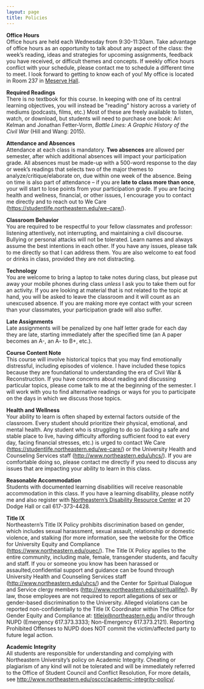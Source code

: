 ```yaml
---
layout: page
title: Policies
--- 
```


**Office Hours**<br>
Office hours are held each Wednesday from 9:30-11:30am. Take advantage of office hours as an opportunity to talk about any aspect of the class: the week’s reading, ideas and strategies for upcoming assignments, feedback you have received, or difficult themes and concepts. If weekly office hours conflict with your schedule, please contact me to schedule a different time to meet. I look forward to getting to know each of you! My office is located in Room 237 in [Meserve Hall](https://www.google.com/maps/place/Meserve+Hall/@42.3378125,-71.0931276,17z/data=!3m1!4b1!4m5!3m4!1s0x89e37a22217737a9:0x8ba53f8873603d10!8m2!3d42.3378086!4d-71.0909389). 

**Required Readings**<br>
There is no textbook for this course. In keeping with one of its central learning objectives, you will instead be "reading" history across a variety of mediums (podcasts, films, etc.) Most of these are freely available to listen, watch, or download, but students will need to purchase one book: Ari Kelman and Jonathan Fetter-Vorm, *Battle Lines: A Graphic History of the Civil War* (Hill and Wang: 2015).

**Attendance and Absences**<br>
Attendance at each class is mandatory. **Two absences** are allowed per semester, after which additional absences will impact your participation grade. All absences must be made-up with a 500-word response to the day or week’s readings that selects two of the major themes to analyze/critique/elaborate on, due within one week of the absence. Being on time is also part of attendance – if you are **late to class more than once**, your will start to lose points from your participation grade. If you are facing health and wellness, financial, or other issues, I encourage you to contact me directly and to reach out to We Care (<https://studentlife.northeastern.edu/we-care/>). 

**Classroom Behavior**<br>
You are required to be respectful to your fellow classmates and professor: listening attentively, not interrupting, and maintaining a civil discourse. Bullying or personal attacks will not be tolerated. Learn names and always assume the best intentions in each other. If you have any issues, please talk to me directly so that I can address them. You are also welcome to eat food or drinks in class, provided they are not distracting.

**Technology**<br>
You are welcome to bring a laptop to take notes during class, but please put away your mobile phones during class *unless* I ask you to take them out for an activity. If you are looking at material that is not related to the topic at hand, you will be asked to leave the classroom and it will count as an unexcused absence. If you are making more eye contact with your screen than your classmates, your participation grade will also suffer.

**Late Assignments**<br>
Late assignments will be penalized by one half letter grade for each day they are late, starting immediately after the specified time (an A paper becomes an A-, an A- to B+, etc.).

**Course Content Note**<br>
This course will involve historical topics that you may find emotionally distressful, including episodes of violence. I have included these topics because they are foundational to understanding the era of Civil War & Reconstruction. If you have concerns about reading and discussing particular topics, please come talk to me at the beginning of the semester. I will work with you to find alternative readings or ways for you to participate on the days in which we discuss those topics.

**Health and Wellness**<br>
Your ability to learn is often shaped by external factors outside of the classroom. Every student should prioritize their physical, emotional, and mental health. Any student who is struggling to do so (lacking a safe and stable place to live, having difficulty affording sufficient food to eat every day, facing financial stresses, etc.) is urged to contact We Care (<https://studentlife.northeastern.edu/we-care/>) or the University Health and Counseling Services staff (<http://www.northeastern.edu/uhcs/>). If you are comfortable doing so, please contact me directly if you need to discuss any issues that are impacting your ability to learn in this class.

**Reasonable Accommodation**<br>
Students with documented learning disabilities will receive reasonable accommodation in this class. If you have a learning disability, please notify me and also register with [Northeastern’s Disability Resource Center](http://www.northeastern.edu/drc/) at 20 Dodge Hall or call 617-373-4428.
 
**Title IX**<br>
Northeastern’s Title IX Policy prohibits discrimination based on gender, which includes sexual harassment, sexual assault, relationship or domestic violence, and stalking (for more information, see the website for the Office for University Equity and Compliance (<https://www.northeastern.edu/ouec/>). The Title IX Policy applies to the entire community, including male, female, transgender students, and faculty and staff. If you or someone you know has been harassed or assaulted,confidential support and guidance can be found through University Health and Counseling Services staff (<http://www.northeastern.edu/uhcs/>) and the Center for Spiritual Dialogue and Service clergy members (<http://www.northeastern.edu/spirituallife/>). By law, those employees are not required to report allegations of sex or gender-based discrimination to the University. Alleged violations can be reported non-confidentially to the Title IX Coordinator within The Office for Gender Equity and Compliance at: titleix@northeastern.edu and/or through NUPD (Emergency 617.373.3333; Non-Emergency 617.373.2121). Reporting Prohibited Offenses to NUPD does NOT commit the victim/affected party to future legal action.

**Academic Integrity**<br>
All students are responsible for understanding and complying with Northeastern University’s policy on Academic Integrity. Cheating or plagiarism of any kind will not be tolerated and will be immediately referred to the Office of Student Council and Conflict Resolution, For more details, see <http://www.northeastern.edu/osccr/academic-integrity-policy/>.
